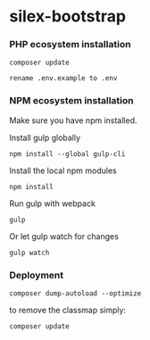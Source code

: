 # silex-bootstrap


### PHP ecosystem installation

```
composer update
```

```
rename .env.example to .env
```

### NPM ecosystem installation

Make sure you have npm installed.

Install gulp globally

```
npm install --global gulp-cli
```

Install the local npm modules

```
npm install
```

Run gulp with webpack

```
gulp
```

Or let gulp watch for changes

```
gulp watch
```

### Deployment

```
composer dump-autoload --optimize
```

to remove the classmap simply:

```
composer update
```
